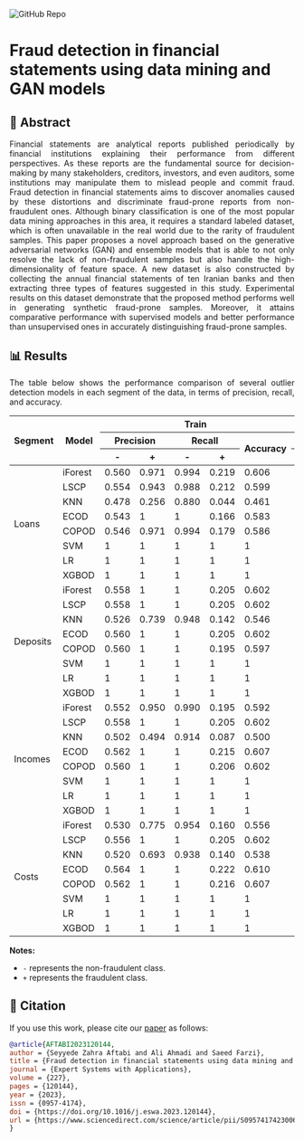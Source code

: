 ![GitHub Repo](https://img.shields.io/badge/Research-Paper-blue)
# **Fraud detection in financial statements using data mining and GAN models**
## 📜 Abstract
<p align="justify">
Financial statements are analytical reports published periodically by financial institutions explaining their performance from different perspectives. As these reports are the fundamental source for decision-making by many stakeholders, creditors, investors, and even auditors, some institutions may manipulate them to mislead people and commit fraud. Fraud detection in financial statements aims to discover anomalies caused by these distortions and discriminate fraud-prone reports from non-fraudulent ones. Although binary classification is one of the most popular data mining approaches in this area, it requires a standard labeled dataset, which is often unavailable in the real world due to the rarity of fraudulent samples. This paper proposes a novel approach based on the generative adversarial networks (GAN) and ensemble models that is able to not only resolve the lack of non-fraudulent samples but also handle the high-dimensionality of feature space. A new dataset is also constructed by collecting the annual financial statements of ten Iranian banks and then extracting three types of features suggested in this study. Experimental results on this dataset demonstrate that the proposed method performs well in generating synthetic fraud-prone samples. Moreover, it attains comparative performance with supervised models and better performance than unsupervised ones in accurately distinguishing fraud-prone samples.
</p>

## 📊 Results
<p align="justify">
  The table below shows the performance comparison of several outlier detection models in each segment of the data, in terms of precision, recall, and accuracy.

<table align="center">
  <thead>
    <tr>
      <th rowspan="3">Segment</th>
      <th rowspan="3">Model</th>
      <th colspan="5">Train</th>
      <th colspan="5">Test</th>
    </tr>
    <tr>
      <th colspan="2">Precision</th>
      <th colspan="2">Recall</th>
      <th rowspan="2">Accuracy</th>
      <th colspan="2">Precision</th>
      <th colspan="2">Recall</th>
      <th rowspan="2">Accuracy</th>
    </tr>
    <tr>
      <th> - </th>
      <th> + </th>
      <th> - </th>
      <th> + </th>
      <th> - </th>
      <th> + </th>
      <th> - </th>
      <th> + </th>
    </tr>
  </thead>
  <tbody>
    <tr>
      <td rowspan="8">Loans</td>
      <td>iForest</td>
      <td>0.560</td>
      <td>0.971</td>
      <td>0.994</td>
      <td>0.219</td>
      <td>0.606</td>
      <td>0.592</td>
      <td>1</td>
      <td>1</td>
      <td>0.292</td>
      <td>0.652</td>
    </tr>
    <tr>
      <td>LSCP</td>
      <td>0.554</td>
      <td>0.943</td>
      <td>0.988</td>
      <td>0.212</td>
      <td>0.599</td>
      <td>0.556</td>
      <td>0.800</td>
      <td>1</td>
      <td>0.187</td>
      <td>0.600</td>
    </tr>
    <tr>
      <td>KNN</td>
      <td>0.478</td>
      <td>0.256</td>
      <td>0.880</td>
      <td>0.044</td>
      <td>0.461</td>
      <td>0.474</td>
      <td>0.233</td>
      <td>0.844</td>
      <td>0.0694</td>
      <td>0.460</td>
    </tr>
    <tr>
      <td>ECOD</td>
      <td>0.543</td>
      <td>1</td>
      <td>1</td>
      <td>0.166</td>
      <td>0.583</td>
      <td>0.600</td>
      <td>1</td>
      <td>1</td>
      <td>0.295</td>
      <td>0.652</td>
    </tr>
    <tr>
      <td>COPOD</td>
      <td>0.546</td>
      <td>0.971</td>
      <td>0.994</td>
      <td>0.179</td>
      <td>0.586</td>
      <td>0.558</td>
      <td>0.900</td>
      <td>0.976</td>
      <td>0.220</td>
      <td>0.600</td>
    </tr>
    <tr>
      <td>SVM</td>
      <td>1</td>
      <td>1</td>
      <td>1</td>
      <td>1</td>
      <td>1</td>
      <td>1</td>
      <td>1</td>
      <td>1</td>
      <td>1</td>
      <td>1</td>
    </tr>
    <tr>
      <td>LR</td>
      <td>1</td>
      <td>1</td>
      <td>1</td>
      <td>1</td>
      <td>1</td>
      <td>1</td>
      <td>1</td>
      <td>1</td>
      <td>1</td>
      <td>1</td>
    </tr>
    <tr>
      <td>XGBOD</td>
      <td>1</td>
      <td>1</td>
      <td>1</td>
      <td>1</td>
      <td>1</td>
      <td>0.976</td>
      <td>0.976</td>
      <td>0.972</td>
      <td>0.978</td>
      <td>0.974</td>
    </tr>
    <tr>
      <td rowspan="8">Deposits</td>
      <td>iForest</td>
      <td>0.558</td>
      <td>1</td>
      <td>1</td>
      <td>0.205</td>
      <td>0.602</td>
      <td>0.570</td>
      <td>1</td>
      <td>1</td>
      <td>0.264</td>
      <td>0.628</td>
    </tr>
    <tr>
      <td>LSCP</td>
      <td>0.558</td>
      <td>1</td>
      <td>1</td>
      <td>0.205</td>
      <td>0.602</td>
      <td>0.556</td>
      <td>0.800</td>
      <td>1</td>
      <td>0.220</td>
      <td>0.610</td>
    </tr>
    <tr>
      <td>KNN</td>
      <td>0.526</td>
      <td>0.739</td>
      <td>0.948</td>
      <td>0.142</td>
      <td>0.546</td>
      <td>0.518</td>
      <td>0.633</td>
      <td>0.944</td>
      <td>0.136</td>
      <td>0.546</td>
    </tr>
    <tr>
      <td>ECOD</td>
      <td>0.560</td>
      <td>1</td>
      <td>1</td>
      <td>0.205</td>
      <td>0.602</td>
      <td>0.564</td>
      <td>0.800</td>
      <td>1</td>
      <td>0.239</td>
      <td>0.618</td>
    </tr>
    <tr>
      <td>COPOD</td>
      <td>0.560</td>
      <td>1</td>
      <td>1</td>
      <td>0.195</td>
      <td>0.597</td>
      <td>0.550</td>
      <td>0.800</td>
      <td>1</td>
      <td>0.189</td>
      <td>0.598</td>
    </tr>
    <tr>
      <td>SVM</td>
      <td>1</td>
      <td>1</td>
      <td>1</td>
      <td>1</td>
      <td>1</td>
      <td>1</td>
      <td>1</td>
      <td>1</td>
      <td>1</td>
      <td>1</td>
    </tr>
    <tr>
      <td>LR</td>
      <td>1</td>
      <td>1</td>
      <td>1</td>
      <td>1</td>
      <td>1</td>
      <td>1</td>
      <td>1</td>
      <td>1</td>
      <td>1</td>
      <td>1</td>
    </tr>
    <tr>
      <td>XGBOD</td>
      <td>1</td>
      <td>1</td>
      <td>1</td>
      <td>1</td>
      <td>1</td>
      <td>0.968</td>
      <td>0.984</td>
      <td>0.976</td>
      <td>0.946</td>
      <td>0.970</td>
    </tr>
        <tr>
      <td rowspan="8">Incomes</td>
      <td>iForest</td>
      <td>0.552</td>
      <td>0.950</td>
      <td>0.990</td>
      <td>0.195</td>
      <td>0.592</td>
      <td>0.632</td>
      <td>1</td>
      <td>1</td>
      <td>0.397</td>
      <td>0.698</td>
    </tr>
    <tr>
      <td>LSCP</td>
      <td>0.558</td>
      <td>1</td>
      <td>1</td>
      <td>0.205</td>
      <td>0.602</td>
      <td>0.584</td>
      <td>0.800</td>
      <td>1</td>
      <td>0.275</td>
      <td>0.626</td>
    </tr>
    <tr>
      <td>KNN</td>
      <td>0.502</td>
      <td>0.494</td>
      <td>0.914</td>
      <td>0.087</td>
      <td>0.500</td>
      <td>0.504</td>
      <td>0.533</td>
      <td>0.906</td>
      <td>0.110</td>
      <td>0.504</td>
    </tr>
    <tr>
      <td>ECOD</td>
      <td>0.562</td>
      <td>1</td>
      <td>1</td>
      <td>0.215</td>
      <td>0.607</td>
      <td>0.606</td>
      <td>0.800</td>
      <td>1</td>
      <td>0.325</td>
      <td>0.646</td>
    </tr>
    <tr>
      <td>COPOD</td>
      <td>0.560</td>
      <td>1</td>
      <td>1</td>
      <td>0.206</td>
      <td>0.602</td>
      <td>0.584</td>
      <td>0.800</td>
      <td>1</td>
      <td>0.275</td>
      <td>0.626</td>
    </tr>
    <tr>
      <td>SVM</td>
      <td>1</td>
      <td>1</td>
      <td>1</td>
      <td>1</td>
      <td>1</td>
      <td>1</td>
      <td>1</td>
      <td>1</td>
      <td>1</td>
      <td>1</td>
    </tr>
    <tr>
      <td>LR</td>
      <td>1</td>
      <td>1</td>
      <td>1</td>
      <td>1</td>
      <td>1</td>
      <td>1</td>
      <td>1</td>
      <td>1</td>
      <td>1</td>
      <td>1</td>
    </tr>
    <tr>
      <td>XGBOD</td>
      <td>1</td>
      <td>1</td>
      <td>1</td>
      <td>1</td>
      <td>1</td>
      <td>0.980</td>
      <td>1</td>
      <td>1</td>
      <td>0.982</td>
      <td>0.990</td>
    </tr>
    <tr>
      <td rowspan="8">Costs</td>
      <td>iForest</td>
      <td>0.530</td>
      <td>0.775</td>
      <td>0.954</td>
      <td>0.160</td>
      <td>0.556</td>
      <td>0.540</td>
      <td>0.900</td>
      <td>0.960</td>
      <td>0.186</td>
      <td>0.572</td>
    </tr>
    <tr>
      <td>LSCP</td>
      <td>0.556</td>
      <td>1</td>
      <td>1</td>
      <td>0.205</td>
      <td>0.602</td>
      <td>0.568</td>
      <td>1</td>
      <td>1</td>
      <td>0.236</td>
      <td>0.616</td>
    </tr>
    <tr>
      <td>KNN</td>
      <td>0.520</td>
      <td>0.693</td>
      <td>0.938</td>
      <td>0.140</td>
      <td>0.538</td>
      <td>0.522</td>
      <td>0.733</td>
      <td>0.922</td>
      <td>0.152</td>
      <td>0.532</td>
    </tr>
    <tr>
      <td>ECOD</td>
      <td>0.564</td>
      <td>1</td>
      <td>1</td>
      <td>0.222</td>
      <td>0.610</td>
      <td>0.588</td>
      <td>1</td>
      <td>1</td>
      <td>0.286</td>
      <td>0.636</td>
    </tr>
    <tr>
      <td>COPOD</td>
      <td>0.562</td>
      <td>1</td>
      <td>1</td>
      <td>0.216</td>
      <td>0.607</td>
      <td>0.580</td>
      <td>1</td>
      <td>1</td>
      <td>0.261</td>
      <td>0.626</td>
    </tr>
    <tr>
      <td>SVM</td>
      <td>1</td>
      <td>1</td>
      <td>1</td>
      <td>1</td>
      <td>1</td>
      <td>1</td>
      <td>1</td>
      <td>1</td>
      <td>1</td>
      <td>1</td>
    </tr>
    <tr>
      <td>LR</td>
      <td>1</td>
      <td>1</td>
      <td>1</td>
      <td>1</td>
      <td>1</td>
      <td>1</td>
      <td>1</td>
      <td>1</td>
      <td>1</td>
      <td>1</td>
    </tr>
    <tr>
      <td>XGBOD</td>
      <td>1</td>
      <td>1</td>
      <td>1</td>
      <td>1</td>
      <td>1</td>
      <td>0.982</td>
      <td>1</td>
      <td>1</td>
      <td>0.980</td>
      <td>0.990</td>
    </tr>
  </tbody>
</table>


**Notes:**  
- `-` represents the non-fraudulent class.  
- `+` represents the fraudulent class.  
</p>

## 📌 Citation

If you use this work, please cite our [paper](https://www.sciencedirect.com/science/article/abs/pii/S0957417423006462) as follows:

```bibtex
@article{AFTABI2023120144,
author = {Seyyede Zahra Aftabi and Ali Ahmadi and Saeed Farzi},
title = {Fraud detection in financial statements using data mining and GAN models},
journal = {Expert Systems with Applications},
volume = {227},
pages = {120144},
year = {2023},
issn = {0957-4174},
doi = {https://doi.org/10.1016/j.eswa.2023.120144},
url = {https://www.sciencedirect.com/science/article/pii/S0957417423006462},
}
```

